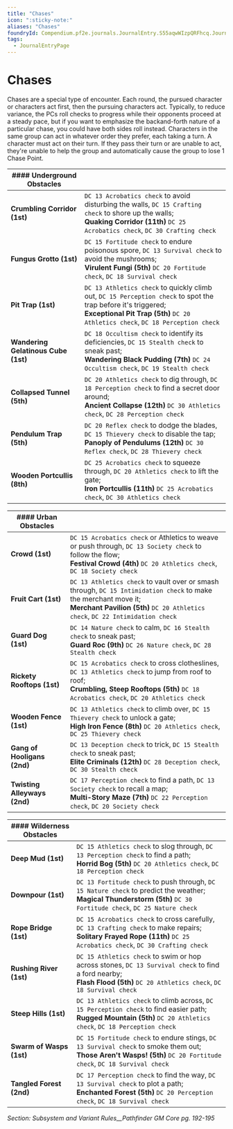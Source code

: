 ```yaml
---
title: "Chases"
icon: ":sticky-note:"
aliases: "Chases"
foundryId: Compendium.pf2e.journals.JournalEntry.S55aqwWIzpQRFhcq.JournalEntryPage.HSg7h1jm5oASbXao
tags:
  - JournalEntryPage
---
```


# Chases
Chases are a special type of encounter. Each round, the pursued character or characters act first, then the pursuing characters act. Typically, to reduce variance, the PCs roll checks to progress while their opponents proceed at a steady pace, but if you want to emphasize the backand-forth nature of a particular chase, you could have both sides roll instead. Characters in the same group can act in whatever order they prefer, each taking a turn. A character must act on their turn. If they pass their turn or are unable to act, they're unable to help the group and automatically cause the group to lose 1 Chase Point.

  

| #### **Underground Obstacles** |  |
| --- | --- |
| **Crumbling Corridor (1st)** | `DC 13 Acrobatics check` to avoid disturbing the walls, `DC 15 Crafting check` to shore up the walls;<br/>**Quaking Corridor (11th)** `DC 25 Acrobatics check`, `DC 30 Crafting check` |
| **Fungus Grotto (1st)** | `DC 15 Fortitude check` to endure poisonous spore, `DC 13 Survival check` to avoid the mushrooms;<br/>**Virulent Fungi (5th)** `DC 20 Fortitude check`, `DC 18 Survival check` |
| **Pit Trap (1st)** | `DC 13 Athletics check` to quickly climb out, `DC 15 Perception check` to spot the trap before it's triggered;<br/>**Exceptional Pit Trap (5th)** `DC 20 Athletics check`, `DC 18 Perception check` |
| **Wandering Gelatinous Cube (1st)** | `DC 18 Occultism check` to identify its deficiencies, `DC 15 Stealth check` to sneak past;<br/>**Wandering Black Pudding (7th)** `DC 24 Occultism check`, `DC 19 Stealth check` |
| **Collapsed Tunnel (5th)** | `DC 20 Athletics check` to dig through, `DC 18 Perception check` to find a secret door around;<br/>**Ancient Collapse (12th)** `DC 30 Athletics check`, `DC 28 Perception check` |
| **Pendulum Trap (5th)** | `DC 20 Reflex check` to dodge the blades, `DC 15 Thievery check` to disable the tap;<br/>**Panoply of Pendulums (12th)** `DC 30 Reflex check`, `DC 28 Thievery check` |
| **Wooden Portcullis (8th)** | `DC 25 Acrobatics check` to squeeze through, `DC 20 Athletics check` to lift the gate;<br/>**Iron Portcullis (11th)** `DC 25 Acrobatics check`, `DC 30 Athletics check` |

  

| #### **Urban Obstacles** |  |
| --- | --- |
| **Crowd (1st)** | `DC 15 Acrobatics check` or Athletics to weave or push through, `DC 13 Society check` to follow the flow;<br/>**Festival Crowd (4th)** `DC 20 Athletics check`, `DC 18 Society check` |
| **Fruit Cart (1st)** | `DC 13 Athletics check` to vault over or smash through, `DC 15 Intimidation check` to make the merchant move it;<br/>**Merchant Pavilion (5th)** `DC 20 Athletics check`, `DC 22 Intimidation check` |
| **Guard Dog (1st)** | `DC 14 Nature check` to calm, `DC 16 Stealth check` to sneak past;<br/>**Guard Roc (9th)** `DC 26 Nature check`, `DC 28 Stealth check` |
| **Rickety Rooftops (1st)** | `DC 15 Acrobatics check` to cross clotheslines, `DC 13 Athletics check` to jump from roof to roof;<br/>**Crumbling, Steep Rooftops (5th)** `DC 18 Acrobatics check`, `DC 20 Athletics check` |
| **Wooden Fence (1st)** | `DC 13 Athletics check` to climb over, `DC 15 Thievery check` to unlock a gate;<br/>**High Iron Fence (8th)** `DC 20 Athletics check`, `DC 25 Thievery check` |
| **Gang of Hooligans (2nd)** | `DC 13 Deception check` to trick, `DC 15 Stealth check` to sneak past;<br/>**Elite Criminals (12th)** `DC 28 Deception check`, `DC 30 Stealth check` |
| **Twisting Alleyways (2nd)** | `DC 17 Perception check` to find a path, `DC 13 Society check` to recall a map;<br/>**Multi-Story Maze (7th)** `DC 22 Perception check`, `DC 20 Society check` |

  

| #### **Wilderness Obstacles** |  |
| --- | --- |
| **Deep Mud (1st)** | `DC 15 Athletics check` to slog through, `DC 13 Perception check` to find a path;<br/>**Horrid Bog (5th)** `DC 20 Athletics check`, `DC 18 Perception check` |
| **Downpour (1st)** | `DC 13 Fortitude check` to push through, `DC 15 Nature check` to predict the weather;<br/>**Magical Thunderstorm (5th)** `DC 30 Fortitude check`, `DC 25 Nature check` |
| **Rope Bridge (1st)** | `DC 15 Acrobatics check` to cross carefully, `DC 13 Crafting check` to make repairs;<br/>**Solitary Frayed Rope (11th)** `DC 25 Acrobatics check`, `DC 30 Crafting check` |
| **Rushing River (1st)** | `DC 15 Athletics check` to swim or hop across stones, `DC 13 Survival check` to find a ford nearby;<br/>**Flash Flood (5th)** `DC 20 Athletics check`, `DC 18 Survival check` |
| **Steep Hills (1st)** | `DC 13 Athletics check` to climb across, `DC 15 Perception check` to find easier path;<br/>**Rugged Mountain (5th)** `DC 20 Athletics check`, `DC 18 Perception check` |
| **Swarm of Wasps (1st)** | `DC 15 Fortitude check` to endure stings, `DC 13 Survival check` to smoke them out;<br/>**Those Aren't Wasps! (5th)** `DC 20 Fortitude check`, `DC 18 Survival check` |
| **Tangled Forest (2nd)** | `DC 17 Perception check` to find the way, `DC 13 Survival check` to plot a path;<br/>**Enchanted Forest (5th)** `DC 20 Perception check`, `DC 18 Survival check` |

_Section: Subsystem and Variant Rules__Pathfinder GM Core pg. 192-195_